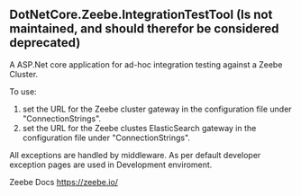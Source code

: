 ## DotNetCore.Zeebe.IntegrationTestTool (Is not maintained, and should therefor be considered deprecated)
A ASP.Net core application for ad-hoc integration  testing  against a Zeebe Cluster.

To use:
1. set the URL for the Zeebe cluster gateway in the configuration file under "ConnectionStrings".
2. set the URL for the Zeebe clustes ElasticSearch gateway in the configuration file under "ConnectionStrings".

All exceptions are handled by middleware. As per default developer exception pages are used in Development enviroment.

Zeebe Docs
https://zeebe.io/

